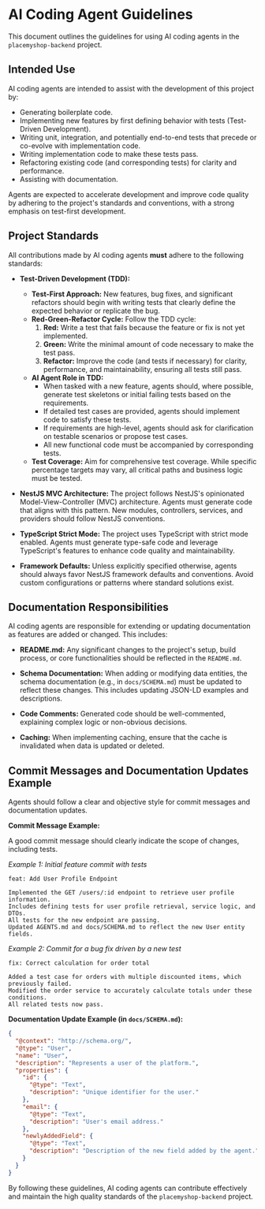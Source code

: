 # AI Coding Agent Guidelines

This document outlines the guidelines for using AI coding agents in the `placemyshop-backend` project.

## Intended Use

AI coding agents are intended to assist with the development of this project by:

- Generating boilerplate code.
- Implementing new features by first defining behavior with tests (Test-Driven Development).
- Writing unit, integration, and potentially end-to-end tests that precede or co-evolve with implementation code.
- Writing implementation code to make these tests pass.
- Refactoring existing code (and corresponding tests) for clarity and performance.
- Assisting with documentation.

Agents are expected to accelerate development and improve code quality by adhering to the project's standards and conventions, with a strong emphasis on test-first development.

## Project Standards

All contributions made by AI coding agents **must** adhere to the following standards:

- **Test-Driven Development (TDD):**
    - **Test-First Approach:** New features, bug fixes, and significant refactors should begin with writing tests that clearly define the expected behavior or replicate the bug.
    - **Red-Green-Refactor Cycle:** Follow the TDD cycle:
        1.  **Red:** Write a test that fails because the feature or fix is not yet implemented.
        2.  **Green:** Write the minimal amount of code necessary to make the test pass.
        3.  **Refactor:** Improve the code (and tests if necessary) for clarity, performance, and maintainability, ensuring all tests still pass.
    - **AI Agent Role in TDD:**
        - When tasked with a new feature, agents should, where possible, generate test skeletons or initial failing tests based on the requirements.
        - If detailed test cases are provided, agents should implement code to satisfy these tests.
        - If requirements are high-level, agents should ask for clarification on testable scenarios or propose test cases.
        - All new functional code must be accompanied by corresponding tests.
    - **Test Coverage:** Aim for comprehensive test coverage. While specific percentage targets may vary, all critical paths and business logic must be tested.

- **NestJS MVC Architecture:** The project follows NestJS's opinionated Model-View-Controller (MVC) architecture. Agents must generate code that aligns with this pattern. New modules, controllers, services, and providers should follow NestJS conventions.
- **TypeScript Strict Mode:** The project uses TypeScript with strict mode enabled. Agents must generate type-safe code and leverage TypeScript's features to enhance code quality and maintainability.
- **Framework Defaults:** Unless explicitly specified otherwise, agents should always favor NestJS framework defaults and conventions. Avoid custom configurations or patterns where standard solutions exist.

## Documentation Responsibilities

AI coding agents are responsible for extending or updating documentation as features are added or changed. This includes:

- **README.md:** Any significant changes to the project's setup, build process, or core functionalities should be reflected in the `README.md`.
- **Schema Documentation:** When adding or modifying data entities, the schema documentation (e.g., in `docs/SCHEMA.md`) must be updated to reflect these changes. This includes updating JSON-LD examples and descriptions.
- **Code Comments:** Generated code should be well-commented, explaining complex logic or non-obvious decisions.

- **Caching:** When implementing caching, ensure that the cache is invalidated when data is updated or deleted.

## Commit Messages and Documentation Updates Example

Agents should follow a clear and objective style for commit messages and documentation updates.

**Commit Message Example:**

A good commit message should clearly indicate the scope of changes, including tests.

*Example 1: Initial feature commit with tests*
```
feat: Add User Profile Endpoint

Implemented the GET /users/:id endpoint to retrieve user profile information.
Includes defining tests for user profile retrieval, service logic, and DTOs.
All tests for the new endpoint are passing.
Updated AGENTS.md and docs/SCHEMA.md to reflect the new User entity fields.
```

*Example 2: Commit for a bug fix driven by a new test*
```
fix: Correct calculation for order total

Added a test case for orders with multiple discounted items, which previously failed.
Modified the order service to accurately calculate totals under these conditions.
All related tests now pass.
```

**Documentation Update Example (in `docs/SCHEMA.md`):**

```json
{
  "@context": "http://schema.org/",
  "@type": "User",
  "name": "User",
  "description": "Represents a user of the platform.",
  "properties": {
    "id": {
      "@type": "Text",
      "description": "Unique identifier for the user."
    },
    "email": {
      "@type": "Text",
      "description": "User's email address."
    },
    "newlyAddedField": {
      "@type": "Text",
      "description": "Description of the new field added by the agent."
    }
  }
}
```

By following these guidelines, AI coding agents can contribute effectively and maintain the high quality standards of the `placemyshop-backend` project.
